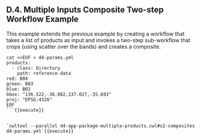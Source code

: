 ## D.4. Multiple Inputs Composite Two-step Workflow Example

This example extends the previous example by creating a workflow that takes a list of products as input and invokes a two-step sub-workflow that crops (using scatter over the bands) and creates a composite.

```
cat <<EOF > d4-params.yml
products:
  - class: Directory
    path: reference-data
red: B04
green: B03
blue: B02
bbox: "136.522,-36.062,137.027,-35.693"
proj: "EPSG:4326"
EOF
```{{execute}}


`cwltool --parallel d4-app-package-multiple-products.cwl#s2-composites d4-params.yml`{{execute}}